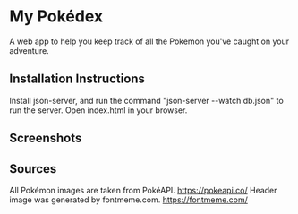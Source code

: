 # My Pokédex
A web app to help you keep track of all the Pokemon you've caught on your adventure. 

## Installation Instructions
Install json-server, and run the command "json-server --watch db.json" to
run the server. Open index.html in your browser.

## Screenshots

## Sources
All Pokémon images are taken from PokéAPI. https://pokeapi.co/
Header image was generated by fontmeme.com. https://fontmeme.com/

